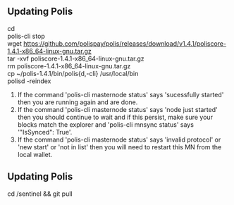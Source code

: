 ## Updating Polis

cd  
polis-cli stop  
wget https://github.com/polispay/polis/releases/download/v1.4.1/poliscore-1.4.1-x86_64-linux-gnu.tar.gz  
tar -xvf poliscore-1.4.1-x86_64-linux-gnu.tar.gz  
rm poliscore-1.4.1-x86_64-linux-gnu.tar.gz  
cp ~/polis-1.4.1/bin/polis{d,-cli} /usr/local/bin  
polisd -reindex  

1. If the command 'polis-cli masternode status' says 'sucessfully started' then you are running again and are done.  
2. If the command 'polis-cli masternode status' says 'node just started' then you should continue to wait and if this persist, make sure your blocks match the explorer and 'polis-cli mnsync status' says '"IsSynced": True'.  
3. If the command 'polis-cli masternode status' says 'invalid protocol' or 'new start' or 'not in list' then you will need to restart this MN from the local wallet.  

## Updating Polis
cd /sentinel && git pull  
